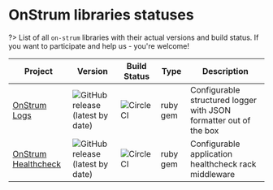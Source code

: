 # OnStrum libraries statuses

?> List of all `on-strum` libraries with their actual versions and build status. If you want to participate and help us - you're welcome!

| Project | Version | Build Status | Type | Description |
| --- | --- | --- | --- | --- |
| [OnStrum Logs](https://github.com/on-strum/ruby-on-strum-logs) | ![GitHub release (latest by date)](https://img.shields.io/github/v/release/on-strum/ruby-on-strum-logs) | ![CircleCI](https://circleci.com/gh/on-strum/ruby-on-strum-logs/tree/master.svg?style=svg) | ruby gem | Configurable structured logger with JSON formatter out of the box |
| [OnStrum Healthcheck](https://github.com/on-strum/ruby-on-strum-healthcheck) | ![GitHub release (latest by date)](https://img.shields.io/github/v/release/on-strum/ruby-on-strum-healthcheck) | ![CircleCI](https://circleci.com/gh/on-strum/ruby-on-strum-healthcheck/tree/master.svg?style=svg) | ruby gem | Configurable application healthcheck rack middleware |
